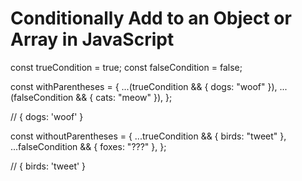 # Conditionally Add to an Object or Array in JavaScript



const trueCondition = true;
const falseCondition = false;

const withParentheses = {
  ...(trueCondition && { dogs: "woof" }),
  ...(falseCondition && { cats: "meow" }),
};

// { dogs: 'woof' }

const withoutParentheses = {
  ...trueCondition && { birds: "tweet" },
  ...falseCondition && { foxes: "???" },
};

// { birds: 'tweet' }